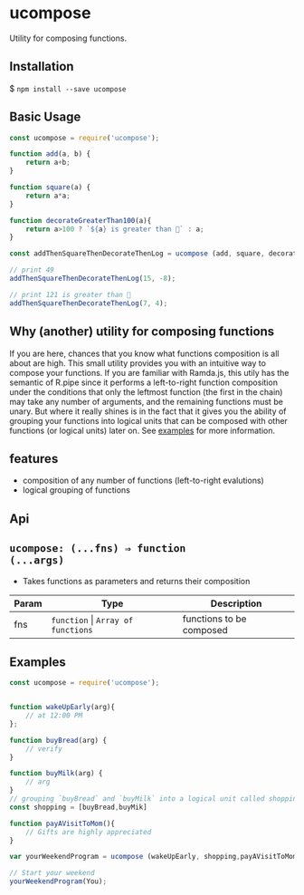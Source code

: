 # ucompose

Utility for composing functions.

## Installation
$ `npm install --save ucompose`

## Basic Usage

```js
const ucompose = require('ucompose');

function add(a, b) {
    return a+b;
}

function square(a) {
    return a*a;
}

function decorateGreaterThan100(a){
    return a>100 ? `${a} is greater than 💯` : a;
}

const addThenSquareThenDecorateThenLog = ucompose (add, square, decorateGreaterThan100, console.log);

// print 49
addThenSquareThenDecorateThenLog(15, -8);

// print 121 is greater than 💯
addThenSquareThenDecorateThenLog(7, 4);

```

## Why (another) utility for composing functions

If you are here, chances that you know what functions composition is all about are high. This small utility provides you with an intuitive way to compose your functions. If you are familiar with Ramda.js, this utily has the semantic of R.pipe since it performs a left-to-right function composition under the conditions that only the leftmost function (the first in the chain) may take any number of arguments, and the remaining functions must be unary. But where it really shines is in the fact that it gives you the ability of grouping your functions into logical units that can be composed with other functions (or logical units) later on. See [examples](#Examples) for more information.


## features
- composition of any number of functions (left-to-right evalutions)
- logical grouping of functions


## Api

## <code>ucompose: (...fns) ⇒ function (...args)</code>
  - Takes functions as parameters and returns their composition

| Param | Type | Description |
| --- | --- | --- |
| fns | <code>function</code> \| <code>Array of functions</code>| functions  to be composed |


## Examples

```js
const ucompose = require('ucompose');


function wakeUpEarly(arg){
    // at 12:00 PM 
};

function buyBread(arg) {
    // verify
}

function buyMilk(arg) {
    // arg
}
// grouping `buyBread` and `buyMilk` into a logical unit called shopping
const shopping = [buyBread,buyMik]

function payAVisitToMom(){
    // Gifts are highly appreciated
}

var yourWeekendProgram = ucompose (wakeUpEarly, shopping,payAVisitToMom );

// Start your weekend
yourWeekendProgram(You);
```